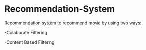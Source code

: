 # Recommendation-System

Recommendation system to recommend movie by using two ways:

  -Colaborate Filtering
  
  -Content Based Filtering
